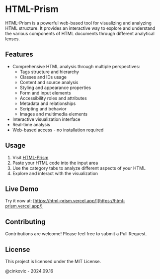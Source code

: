 # HTML-Prism

HTML-Prism is a powerful web-based tool for visualizing and analyzing HTML structure. It provides an interactive way to explore and understand the various components of HTML documents through different analytical lenses.

## Features

- Comprehensive HTML analysis through multiple perspectives:
  - Tags structure and hierarchy
  - Classes and IDs usage
  - Content and source analysis
  - Styling and appearance properties
  - Form and input elements
  - Accessibility roles and attributes
  - Metadata and relationships
  - Scripting and behavior
  - Images and multimedia elements
- Interactive visualization interface
- Real-time analysis
- Web-based access - no installation required

## Usage

1. Visit [HTML-Prism](https://html-prism.vercel.app/)
2. Paste your HTML code into the input area
3. Use the category tabs to analyze different aspects of your HTML
4. Explore and interact with the visualization

## Live Demo

Try it now at: [https://html-prism.vercel.app/](https://html-prism.vercel.app/)

## Contributing

Contributions are welcome! Please feel free to submit a Pull Request.

## License

This project is licensed under the MIT License.

@cinkovic - 2024.09.16

